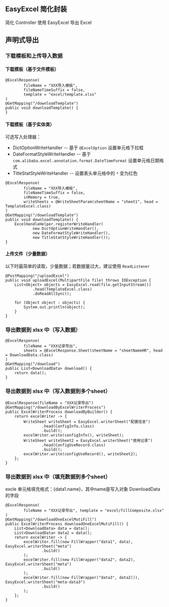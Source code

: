 ## EasyExcel 简化封装

简化 Controller 使用 EasyExcel 导出 Excel

## 声明式导出

### 下载模板和上传导入数据
#### 下载模板（基于文件模板）
```
@ExcelResponse(
        fileName = "XXX导入模板",
        fileNameTimeSuffix = false,
        template = "excel/template.xlsx"
)
@GetMapping("/downloadTemplate")
public void downloadTemplate() {
}
```

#### 下载模板（基于实体类）
可选写入处理器：
- DictOptionWriteHandler      -- 基于 `@ExcelOption` 设置单元格下拉框
- DateFormatStyleWriteHandler -- 基于 `com.alibaba.excel.annotation.format.DateTimeFormat` 设置单元格日期格式
- TitleStatStyleWriteHandler  -- 设置表头单元格中的 `*` 变为红色
```
@ExcelResponse(
        fileName = "XXX导入模板",
        fileNameTimeSuffix = false,
        inMemory = true,
        writeSheets = @WriteSheetParam(sheetName = "sheet1", head = TemplateExcel.class)
)
@GetMapping("/downloadTemplate")
public void downloadTemplate() {
    ExcelHandleHelper.registerWriteHandler(
            new DictOptionWriteHandler(),
            new DateFormatStyleWriteHandler(),
            new TitleStatStyleWriteHandler());
}
```

#### 上传文件（少量数据）
以下时最简单的读取，少量数据；若数据量过大，建议使用 `ReadListener`
```
@PostMapping("/uploadExcel")
public void uploadExcel(MultipartFile file) throws IOException {
    List<Object> objects = EasyExcel.read(file.getInputStream())
            .head(TemplateExcel.class)
            .doReadAllSync();

    for (Object object : objects) {
        System.out.println(object);
    }
}
```

### 导出数据到 xlsx 中（写入数据）
```
@ExcelResponse(
        fileName = "XXX记录导出",
        sheets = @ExcelResponse.Sheet(sheetName = "sheetNameHR", head = DownloadData.class)
)
@GetMapping("/download")
public List<DownloadData> download() {
    return data();
}
```

### 导出数据到 xlsx 中（写入数据到多个sheet）
```
@ExcelResponse(fileName = "XXX记录导出")
@GetMapping("/downloadByExcelWriterProcess")
public ExcelWriterProcess downloadByBuilder() {
    return excelWriter -> {
        WriteSheet writeSheet = EasyExcel.writerSheet("配置信息")
                .head(ConfigInfo.class)
                .build();
        excelWriter.write(configInfo(), writeSheet);
        WriteSheet writeSheet2 = EasyExcel.writerSheet("使用记录")
                .head(ConfigUseRecord.class)
                .build();
        excelWriter.write(configUseRecord(), writeSheet2);
    };
}
```

### 导出数据到 xlsx 中（填充数据到多个sheet）
excle 单元格填充格式：{data1.name}，其中name是写入对象 DownloadData 的字段
```
@ExcelResponse(
        fileName = "XXX记录导出", template = "excel/fillComposite.xlsx"
)
@GetMapping("/downloadOneExcelMutiFill")
public ExcelWriterProcess downloadOneExcelMutiFill() {
    List<DownloadData> data = data();
    List<DownloadData> data2 = data();
    return excelWriter -> {
        excelWriter.fill(new FillWrapper("data1", data), EasyExcel.writerSheet("meta")
                .build()
        );
        excelWriter.fill(new FillWrapper("data2", data2), EasyExcel.writerSheet("meta")
                .build()
        );
        excelWriter.fill(new FillWrapper("data3", data2()), EasyExcel.writerSheet("meta-data3")
                .build()
        );
    };
}
```

